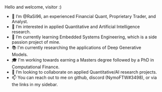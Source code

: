 Hello and welcome, visitor :)

- 👋 I’m @RaSi96, an experienced Financial Quant, Proprietary Trader, and Analyst.
- 👀 I’m interested in applied Quantitative and Artificial Intelligence research.
- 🌱 I’m currently learning Embedded Systems Engineering, which is a side passion project of mine.
- 📚 I'm currently researching the applications of Deep Generative Models.
- 🎓 I'm working towards earning a Masters degree followed by a PhD in Computational Finance.
- 💞️ I’m looking to collaborate on applied Quantitative/AI research projects.
- 📫 You can reach out to me on github, discord (NymoFTW#3498), or via the links in my sidebar.

<!---
RaSi96/RaSi96 is a ✨ special ✨ repository because its `README.md` (this file) appears on your GitHub profile.
You can click the Preview link to take a look at your changes.
--->
